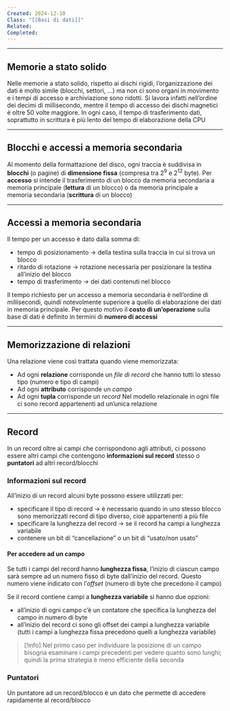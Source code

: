 ```yaml
---
Created: 2024-12-10
Class: "[[Basi di dati]]"
Related: 
Completed:
---
```

---
## Memorie a stato solido
Nelle memorie a stato solido, rispetto ai dischi rigidi, l’organizzazione dei dati è molto simile (blocchi, settori, …) ma non ci sono organi in movimento e i tempi di accesso e archiviazione sono ridotti.
Si lavora infatti nell’ordine dei decimi di millisecondo, mentre il tempo di accesso dei dischi magnetici è oltre 50 volte maggiore. In ogni caso, il tempo di trasferimento dati, soprattutto in scrittura è più lento del tempo di elaborazione della CPU

---
## Blocchi e accessi a memoria secondaria
Al momento della formattazione del disco, ogni traccia è suddivisa in **blocchi** (o pagine) di **dimensione fissa** (compresa tra $2^9$ e $2^{12}$ byte).
Per **accesso** si intende il trasferimento di un blocco da memoria secondaria a memoria principale (**lettura** di un blocco) o da memoria principale a memoria secondaria (**scrittura** di un blocco)

---
## Accessi a memoria secondaria
Il tempo per un accesso è dato dalla somma di:
- tempo di posizionamento → della testina sulla traccia in cui si trova un blocco
- ritardo di rotazione → rotazione necessaria per posizionare la testina all’inizio del blocco
- tempo di trasferimento → dei dati contenuti nel blocco

Il tempo richiesto per un accesso a memoria secondaria è nell’ordine di millisecondi, quindi notevolmente superiore a quello di elaborazione dei dati in memoria principale. Per questo motivo il **costo di un’operazione** sulla base di dati è definito in termini di **numero di accessi**

---
## Memorizzazione di relazioni
Una relazione viene così trattata quando viene memorizzata:
- Ad ogni **relazione** corrisponde un *file di record* che hanno tutti lo stesso tipo (numero e tipo di campi)
- Ad ogni **attributo** corrisponde un *campo*
- Ad ogni **tupla** corrisponde un *record*
Nel modello relazionale in ogni file ci sono record appartenenti ad un’unica relazione

---
## Record
In un record oltre ai campi che corrispondono agli attributi, ci possono essere altri campi che contengono **informazioni sul record** stesso o **puntatori** ad altri record/blocchi

### Informazioni sul record
All’inizio di un record alcuni byte possono essere utilizzati per:
- specificare il tipo di record → è necessario quando in uno stesso blocco sono memorizzati record di tipo diverso, cioè appartenenti a più file
- specificare la lunghezza del record → se il record ha campi a lunghezza variabile
- contenere un bit di “cancellazione” o un bit di “usato/non usato”
#### Per accedere ad un campo
Se tutti i campi del record hanno **lunghezza fissa**, l’inizio di ciascun campo sarà sempre ad un numero fisso di byte dall’inizio del record. Questo numero viene indicato con l’*offset* (numero di byte che precedono il campo)

Se il record contiene campi a **lunghezza variabile** si hanno due opzioni:
- all’inizio di ogni campo c’è un contatore che specifica la lunghezza del campo in numero di byte
- all’inizio del record ci sono gli offset dei campi a lunghezza variabile (tutti i campi a lunghezza fissa precedono quelli a lunghezza variabile)

>[!info]
>Nel primo caso per individuare la posizione di un campo bisogna esaminare i campi precedenti per vedere quanto sono lunghi; quindi la prima strategia è meno efficiente della seconda

### Puntatori
Un puntatore ad un record/blocco è un dato che permette di accedere rapidamente al record/blocco